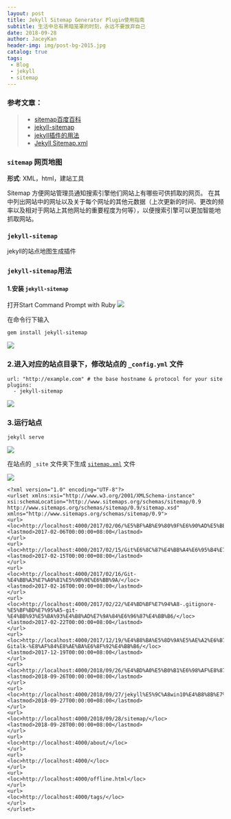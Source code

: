 ```yaml
---
layout: post
title: Jekyll Sitemap Generator Plugin使用指南
subtitle: 生活中总有黑暗笼罩的时刻，永远不要放弃自己
date: 2018-09-28
author: JaceyKan
header-img: img/post-bg-2015.jpg
catalog: true
tags: 
 - Blog
 - jekyll
 - sitemap
---
```


### 参考文章：
> * [sitemap百度百科](https://baike.baidu.com/item/sitemap)
> * [jekyll-sitemap](https://github.com/jekyll/jekyll-sitemap)
> * [jekyll插件的用法](https://jekyllrb.com/docs/plugins/installation/)
> * [Jekyll Sitemap.xml](https://szhshp.org/tech/2016/03/25/sitemapforjekyll.html)


### `sitemap` 网页地图 
**形式**: XML，html，建站工具 

Sitemap 方便网站管理员通知搜索引擎他们网站上有哪些可供抓取的网页。
在其中列出网站中的网址以及关于每个网址的其他元数据（上次更新的时间、更改的频率以及相对于网站上其他网址的重要程度为何等），以便搜索引擎可以更加智能地抓取网站。


### `jekyll-sitemap`
jekyll的站点地图生成插件

### `jekyll-sitemap`用法

#### 1.安装 `jekyll-sitemap`
打开Start Command Prompt with Ruby
![](https://jaceykan.github.io/img/20180927ruby-jekyll-install.jpg)

在命令行下输入
```
gem install jekyll-sitemap
```
![](https://jaceykan.github.io/img/20180928-01.png)

### 2.进入对应的站点目录下，修改站点的 `_config.yml` 文件
```
url: "http://example.com" # the base hostname & protocol for your site
plugins:
  - jekyll-sitemap
```
![](https://jaceykan.github.io/img/20180928-02.png)

### 3.运行站点
```
jekyll serve
```
![](https://jaceykan.github.io/img/20180927ruby-jekyll-install05.jpg)

在站点的 `_site` 文件夹下生成 [`sitemap.xml`](https://jaceykan.github.io/sitemap.xml) 文件

![](https://jaceykan.github.io/img/20180928-03.png)

```
<?xml version="1.0" encoding="UTF-8"?>
<urlset xmlns:xsi="http://www.w3.org/2001/XMLSchema-instance" xsi:schemaLocation="http://www.sitemaps.org/schemas/sitemap/0.9 http://www.sitemaps.org/schemas/sitemap/0.9/sitemap.xsd" xmlns="http://www.sitemaps.org/schemas/sitemap/0.9">
<url>
<loc>http://localhost:4000/2017/02/06/%E5%BF%AB%E9%80%9F%E6%90%AD%E5%BB%BA%E4%B8%AA%E4%BA%BA%E5%8D%9A%E5%AE%A2/</loc>
<lastmod>2017-02-06T00:00:00+08:00</lastmod>
</url>
<url>
<loc>http://localhost:4000/2017/02/15/Git%E6%8C%87%E4%BB%A4%E6%95%B4%E7%90%86/</loc>
<lastmod>2017-02-15T00:00:00+08:00</lastmod>
</url>
<url>
<loc>http://localhost:4000/2017/02/16/Git-%E4%BB%A3%E7%A0%81%E5%9B%9E%E6%BB%9A/</loc>
<lastmod>2017-02-16T00:00:00+08:00</lastmod>
</url>
<url>
<loc>http://localhost:4000/2017/02/22/%E4%BD%BF%E7%94%A8-.gitignore-%E5%BF%BD%E7%95%A5-git-%E4%BB%93%E5%BA%93%E4%B8%AD%E7%9A%84%E6%96%87%E4%BB%B6/</loc>
<lastmod>2017-02-22T00:00:00+08:00</lastmod>
</url>
<url>
<loc>http://localhost:4000/2017/12/19/%E4%B8%BA%E5%8D%9A%E5%AE%A2%E6%B7%BB%E5%8A%A0-Gitalk-%E8%AF%84%E8%AE%BA%E6%8F%92%E4%BB%B6/</loc>
<lastmod>2017-12-19T00:00:00+08:00</lastmod>
</url>
<url>
<loc>http://localhost:4000/2018/09/26/%E4%BD%A0%E5%B0%B1%E6%98%AF%E8%87%AA%E5%B7%B1%E7%9A%84%E5%B9%B8%E8%BF%90%E5%A5%B3%E7%A5%9E/</loc>
<lastmod>2018-09-26T00:00:00+08:00</lastmod>
</url>
<url>
<loc>http://localhost:4000/2018/09/27/jekyll%E5%9C%A8win10%E4%B8%8B%E7%9A%84%E4%BD%BF%E7%94%A8%E6%8C%87%E5%8D%97/</loc>
<lastmod>2018-09-27T00:00:00+08:00</lastmod>
</url>
<url>
<loc>http://localhost:4000/2018/09/28/sitemap/</loc>
<lastmod>2018-09-28T00:00:00+08:00</lastmod>
</url>
<url>
<loc>http://localhost:4000/about/</loc>
</url>
<url>
<loc>http://localhost:4000/</loc>
</url>
<url>
<loc>http://localhost:4000/offline.html</loc>
</url>
<url>
<loc>http://localhost:4000/tags/</loc>
</url>
</urlset>
```
